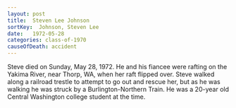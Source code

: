 ```yaml
---
layout: post
title:  Steven Lee Johnson
sortKey:  Johnson, Steven Lee
date:   1972-05-28
categories: class-of-1970
causeOfDeath: accident
---
```

Steve died on Sunday, May 28, 1972. He and his fiancee were rafting on the Yakima River, near Thorp, WA, when her raft flipped over. Steve walked along a railroad trestle to attempt to go out and rescue her, but as he was walking he was struck by a Burlington-Northern Train. He was a 20-year old Central Washington college student at the time.
